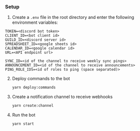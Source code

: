 ### Setup

1. Create a `.env` file in the root directory and enter the following environment variables:
```env
TOKEN=<discord bot token>
CLIENT_ID=<bot client id>
GUILD_ID=<discord server id>
SPREADSHEET_ID=<google sheets id>
CALENDAR_ID=<google calendar id>
URL=<API endpoint url>

SYNC_ID=<id of the channel to receive weekly sync pings>
ANNOUNCEMENT_ID=<id of the channel to receive announcements>
PING_ROLE_IDS=<id of roles to ping (space separated)>
```
2. Deploy commands to the bot
   ```sh
   yarn deploy:commands
   ```
3. Create a notification channel to receive webhooks
   ```sh
   yarn create:channel
   ```
4. Run the bot
   ```
   yarn start
   ```
